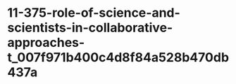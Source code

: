 # 11-375-role-of-science-and-scientists-in-collaborative-approaches-t_007f971b400c4d8f84a528b470db437a